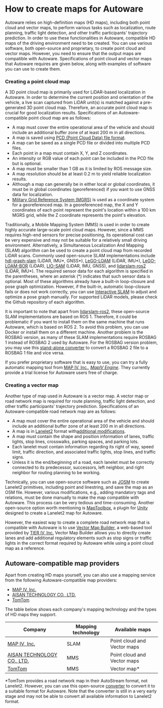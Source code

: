 # How to create maps for Autoware 

Autoware relies on high-definition maps (HD maps), including both point cloud and vector maps, to perform various tasks such as localization, route planning, traffic light detection, and other traffic participants' trajectory prediction. In order to use these functionalities in Autoware, compatible HD maps of the driving environment need to be created.
You can use various software, both open-source and proprietary, to create point cloud and vector maps. However, you need to ensure that the output maps are compatible with Autoware. Specifications of point cloud and vector maps that Autoware requires are given below, along with examples of software you can use to create them.

### Creating a point cloud map

A 3D point cloud map is primarily used for LiDAR-based localization in Autoware. In order to determine the current position and orientation of the vehicle, a live scan captured from LiDAR unit(s) is matched against a pre-generated 3D point cloud map. Therefore, an accurate point cloud map is crucial for good localization results. Specifications of an Autoware-compatible point cloud map are as follows:

- A map must cover the entire operational area of the vehicle and should include an additional buffer zone of at least 200 m in all directions.
- A map is saved using [PCD (Point Cloud Data) file format](https://pointclouds.org/documentation/tutorials/pcd_file_format.html).
- A map can be saved as a single PCD file or divided into multiple PCD files.
- Each point in a map must contain X, Y, and Z coordinates.
- An intensity or RGB value of each point can be included in the PCD file but is optional.
- A map must be smaller than 1 GB as it is limited by ROS message size.
- A map resolution should be at least 0.2 m to yield reliable localization results.
- Although a map can generally be in either local or global coordinates, it must be in global coordinates (georeferenced) if you want to use GNSS data for localization.
- [Military Grid Reference System (MGRS)](https://en.wikipedia.org/wiki/Military_Grid_Reference_System) is used as a coordinate system for a georeferenced map. In a georeferenced map, the X and Y coordinates of each point represent the point's location within a 100 km MGRS grid, while the Z coordinate represents the point's elevation.

Traditionally, a Mobile Mapping System (MMS) is used in order to create highly accurate large-scale point cloud maps. However, since a MMS requires high-end sensors for precise positioning, its operational cost can be very expensive and may not be suitable for a relatively small driving environment. Alternatively, a Simultaneous Localization And Mapping (SLAM) algorithm can be used to create a point cloud map from recorded LiDAR scans. Commonly used open-source SLAM implementations include [hdl-graph-slam](https://github.com/koide3/hdl_graph_slam) (LiDAR, IMU\*, GNSS\*), [LeGO-LOAM](https://github.com/facontidavide/LeGO-LOAM-BOR) (LiDAR, IMU\*), [LeGO-LOAM-BOR](https://github.com/RobustFieldAutonomyLab/LeGO-LOAM) (LiDAR), [LIO-SAM](https://github.com/TixiaoShan/LIO-SAM) (LiDAR, IMU, GNSS), and [lidarslam-ros2](https://github.com/rsasaki0109/lidarslam_ros2) (LiDAR, IMU\*). The required sensor data for each algorithm is specified in the parentheses, where an asterisk (\*) indicates that such sensor data is optional. Most of these algorithms already have a built-in loop-closure and pose graph optimization. However, if the built-in, automatic loop-closure fails or does not work correctly, you can use [Interactive SLAM](https://github.com/SMRT-AIST/interactive_slam) to adjust and optimize a pose graph manually. For supported LiDAR models, please check the Github repository of each algorithm.

It is important to note that apart from [lidarslam-ros2](https://github.com/rsasaki0109/lidarslam_ros2), these open-source SLAM implementations are based on ROS 1. Therefore, it could be problematic if you want to install them on the same machine that runs Autoware, which is based on ROS 2. To avoid this problem, you can use Docker or install them on a different machine. Another problem is the ROSBAG version, as many of these SLAM implementations require ROSBAG 1 instead of ROSBAG 2 used by Autoware. For the ROSBAG version problem, you may use this [stand-alone converter](https://gitlab.com/MapIV/rosbags) to convert a ROSBAG 2 file to a ROSBAG 1 file and vice versa.

If you prefer proprietary software that is easy to use, you can try a fully automatic mapping tool from [MAP IV, Inc.](https://www.map4.jp/), [_MapIV Engine_](https://www.map4.jp/map4_engine_en/). They currently provide a trial license for Autoware users free of charge.

### Creating a vector map

Another type of map used in Autoware is a vector map. A vector map or road network map is required for route planning, traffic light detection, and other traffic participants' trajectory prediction. Specifications of an Autoware-compatible road network map are as follows:

- A map must cover the entire operational area of the vehicle and should include an additional buffer zone of at least 200 m in all directions.
- A map is in [Lanelet2](https://github.com/fzi-forschungszentrum-informatik/Lanelet2) format with[additional modifications](https://github.com/autowarefoundation/autoware.universe/blob/main/map/lanelet2_extension/docs/lanelet2_format_extension.md).
- A map must contain the shape and position information of lanes, traffic lights, stop lines, crosswalks, parking spaces, and parking lots.
- Each lanelet must contain information regarding its right of way, speed limit, traffic direction, and associated traffic lights, stop lines, and traffic signs.
- Unless it is the end/beginning of a road, each lanelet must be correctly connected to its predecessor, successors, left neighbor, and right neighbor for routing planning to be working.

Technically, you can use open-source software such as [JOSM](https://josm.openstreetmap.de/) to create Lanelet2 primitives, including point and linestring, and save the map as an OSM file. However, various modifications, e.g., adding mandatory tags and relations, must be done manually to make the map compatible with Autoware. This process can be very tedious and time-consuming. Another open-source option worth mentioning is [MapToolbox](https://github.com/autocore-ai/MapToolbox), a plugin for [Unity](https://unity.com/) designed to create a Lanelet2 map for Autoware.

However, the easiest way to create a complete road network map that is compatible with Autoware is to use [Vector Map Builder](https://tools.tier4.jp/vector_map_builder/), a web-based tool provided by [TIER IV, Inc.](https://www.tier4.jp/) Vector Map Builder allows you to directly create lanes and add additional regulatory elements such as stop signs or traffic lights in the correct format required by Autoware while using a point cloud map as a reference.

## Autoware-compatible map providers

Apart from creating HD maps yourself, you can also use a mapping service from the following Autoware-compatible map providers:

- [MAP IV, Inc.](https://www.map4.jp/)
- [AISAN TECHNOLOGY CO., LTD.](https://www.aisantec.co.jp/)
- [TomTom](https://www.tomtom.com/)

The table below shows each company's mapping technology and the types of HD maps they support.

| **Company**                                               | **Mapping technology** | **Available maps**          |
| --------------------------------------------------------- | ---------------------- | --------------------------- |
| [MAP IV, Inc.](https://www.map4.jp/)                      | SLAM                   | Point cloud and Vector maps |
| [AISAN TECHNOLOGY CO., LTD.](https://www.aisantec.co.jp/) | MMS                    | Point cloud and Vector maps |
| [TomTom](https://www.tomtom.com/)                         | MMS                    | Vector map\*                |

\*TomTom provides a road network map in their AutoStream format, not Lanelet2. However, you can use this open-source [converter](https://github.com/tomtom-international/AutoStreamForAutoware) to convert it to a suitable format for Autoware. Note that the converter is still in a very early stage and may not be able to convert all available information to Lanelet2 format.
